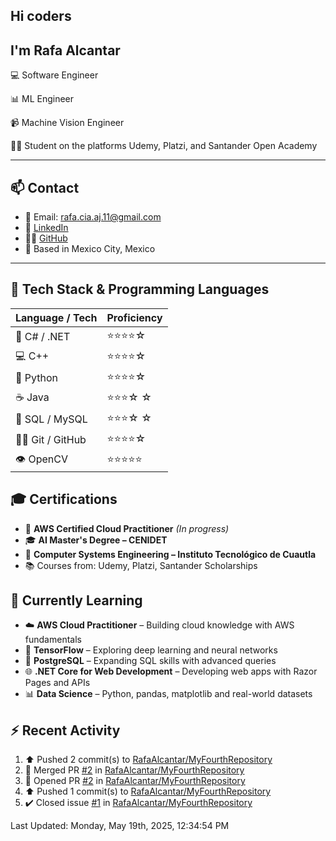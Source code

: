 ## Hi coders
## I'm Rafa Alcantar


💻 Software Engineer

📊 ML Engineer

📹 Machine Vision Engineer

👨‍💻 Student on the platforms Udemy, Platzi, and Santander Open Academy

---
## 📫 Contact

- 📧 Email: [rafa.cia.aj.11@gmail.com](mailto:rafa.cia.aj.11@gmail.com)  
- 💼 [LinkedIn](https://www.linkedin.com/in/rafael-alcantar-juarez/)  
- 🧑‍💻 [GitHub](https://github.com/RafaAlcantar)  
- 📍 Based in Mexico City, Mexico

---
## 🧰 Tech Stack & Programming Languages

| Language / Tech   |  Proficiency   |
|-------------------|----------------|
| 🎯 C# / .NET      | ⭐⭐⭐⭐☆   |
| 💻 C++            | ⭐⭐⭐⭐☆   |
| 🐍 Python         | ⭐⭐⭐⭐☆   |
| ☕ Java           | ⭐⭐⭐☆ ☆   |
| 💾 SQL / MySQL    | ⭐⭐⭐☆ ☆   |
| 🧑‍💻 Git / GitHub   | ⭐⭐⭐⭐☆   |
| 👁️ OpenCV         | ⭐⭐⭐⭐⭐  |


## 🎓 Certifications

- 📜 **AWS Certified Cloud Practitioner** *(In progress)*  
- 🎓 **AI Master's Degree – CENIDET**  
- 📘 **Computer Systems Engineering – Instituto Tecnológico de Cuautla**  
- 📚 Courses from: Udemy, Platzi, Santander Scholarships

## 🧪 Currently Learning

- ☁️ **AWS Cloud Practitioner** – Building cloud knowledge with AWS fundamentals  
- 🤖 **TensorFlow** – Exploring deep learning and neural networks  
- 🐘 **PostgreSQL** – Expanding SQL skills with advanced queries  
- 🌐 **.NET Core for Web Development** – Developing web apps with Razor Pages and APIs  
- 📊 **Data Science** – Python, pandas, matplotlib and real-world datasets

## :zap: Recent Activity
<!--RECENT_ACTIVITY:start-->
1. ⬆️ Pushed 2 commit(s) to [RafaAlcantar/MyFourthRepository](https://github.com/RafaAlcantar/MyFourthRepository)
2. 🎉 Merged PR [#2](https://github.com/RafaAlcantar/MyFourthRepository/pull/2) in [RafaAlcantar/MyFourthRepository](https://github.com/RafaAlcantar/MyFourthRepository)
3. 💪 Opened PR [#2](https://github.com/RafaAlcantar/MyFourthRepository/pull/2) in [RafaAlcantar/MyFourthRepository](https://github.com/RafaAlcantar/MyFourthRepository)
4. ⬆️ Pushed 1 commit(s) to [RafaAlcantar/MyFourthRepository](https://github.com/RafaAlcantar/MyFourthRepository)
5. ✔️ Closed issue [#1](https://github.com/RafaAlcantar/MyFourthRepository/issues/1) in [RafaAlcantar/MyFourthRepository](https://github.com/RafaAlcantar/MyFourthRepository)
<!--RECENT_ACTIVITY:end-->
<!--RECENT_ACTIVITY:last_update-->
Last Updated: Monday, May 19th, 2025, 12:34:54 PM
<!--RECENT_ACTIVITY:last_update_end-->

